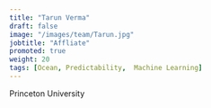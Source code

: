 ```yaml
---
title: "Tarun Verma"
draft: false
image: "/images/team/Tarun.jpg"
jobtitle: "Affliate"
promoted: true
weight: 20
tags: [Ocean, Predictability,  Machine Learning]
---
```



Princeton University
